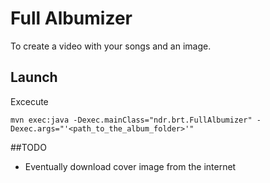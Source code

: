 # Full Albumizer

To create a video with your songs and an image.

## Launch

Excecute
```
mvn exec:java -Dexec.mainClass="ndr.brt.FullAlbumizer" -Dexec.args="'<path_to_the_album_folder>'"
```

##TODO
* Eventually download cover image from the internet